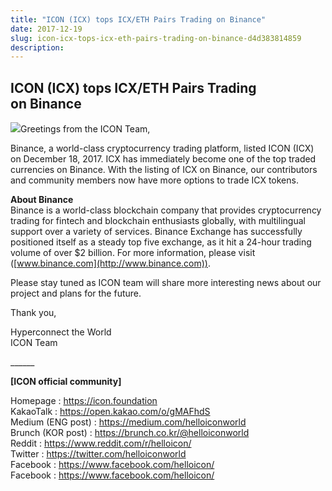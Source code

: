 ```yaml
---
title: "ICON (ICX) tops ICX/ETH Pairs Trading on Binance"
date: 2017-12-19
slug: icon-icx-tops-icx-eth-pairs-trading-on-binance-d4d383814859
description:
---
```


## ICON (ICX) tops ICX/ETH Pairs Trading on Binance

![](https://cdn-images-1.medium.com/max/800/1*qlDvwYzLSWSgKf5GCZH46g.png)Greetings from the ICON Team,

Binance, a world-class cryptocurrency trading platform, listed ICON (ICX) on December 18, 2017. ICX has immediately become one of the top traded currencies on Binance. With the listing of ICX on Binance, our contributors and community members now have more options to trade ICX tokens.

**About Binance**  
Binance is a world-class blockchain company that provides cryptocurrency trading for fintech and blockchain enthusiasts globally, with multilingual support over a variety of services. Binance Exchange has successfully positioned itself as a steady top five exchange, as it hit a 24-hour trading volume of over $2 billion. For more information, please visit ([www.binance.com](http://www.binance.com)).

Please stay tuned as ICON team will share more interesting news about our project and plans for the future.

Thank you,

Hyperconnect the World  
ICON Team

\_\_\_\_\_\_

**[ICON official community]**

Homepage : <https://icon.foundation>  
KakaoTalk : <https://open.kakao.com/o/gMAFhdS>  
Medium (ENG post) : <https://medium.com/helloiconworld>  
Brunch (KOR post) : <https://brunch.co.kr/@helloiconworld>  
Reddit : <https://www.reddit.com/r/helloicon/>  
Twitter : <https://twitter.com/helloiconworld>  
Facebook : <https://www.facebook.com/helloicon/>  
Facebook : <https://www.facebook.com/helloicon/>


